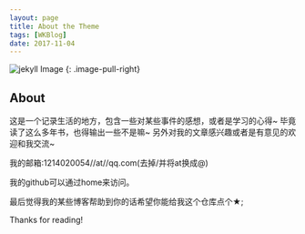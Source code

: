 ```yaml
---
layout: page
title: About the Theme
tags: [WKBlog]
date: 2017-11-04
---
```


![jekyll Image](http://dab1nmslvvntp.cloudfront.net/wp-content/uploads/2015/02/1424055625jekyll.png)
{: .image-pull-right}


## About

这是一个记录生活的地方，包含一些对某些事件的感想，或者是学习的心得~
毕竟读了这么多年书，也得输出一些不是嘛~ 另外对我的文章感兴趣或者是有意见的欢迎和我交流~

我的邮箱:1214020054//at//qq.com(去掉/并将at换成@)

我的github可以通过home来访问。

最后觉得我的某些博客帮助到你的话希望你能给我这个仓库点个★;

Thanks for reading!

